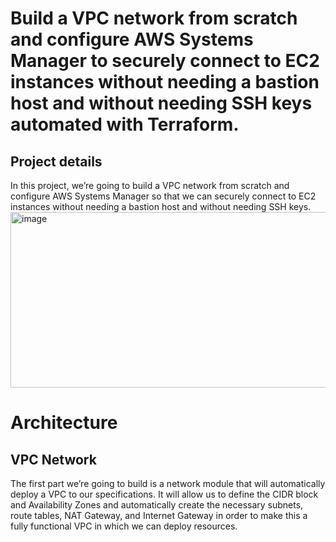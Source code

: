 <h1>Build a VPC network from scratch and configure AWS Systems Manager to securely connect to EC2 instances without needing a bastion host and without needing SSH keys automated with Terraform.</h1>

<h2>Project details</h2>
In this project, we’re going to build a VPC network from scratch and configure AWS Systems Manager so that we can securely connect to EC2 instances without needing a bastion host and without needing SSH keys. 

<img width="511" height="281" alt="image" src="https://github.com/user-attachments/assets/250776d2-27eb-4681-a603-1b158d6222fd" />

<h1>Architecture</h1>
<h2>VPC Network</h2>
The first part we’re going to build is a network module that will automatically deploy a VPC to our specifications. It will allow us to define the CIDR block and Availability Zones and automatically create the necessary subnets, route tables, NAT Gateway, and Internet Gateway in order to make this a fully functional VPC in which we can deploy resources.


